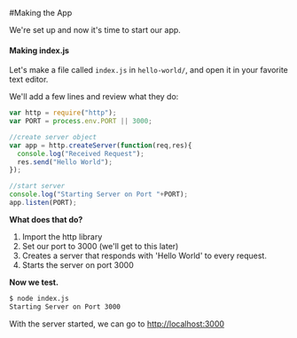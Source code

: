 #Making the App

We're set up and now it's time to start our app.

#### Making index.js

Let's make a file called `index.js` in `hello-world/`, and open it in your favorite text editor.

We'll add a few lines and review what they do:
```javascript
var http = require("http");
var PORT = process.env.PORT || 3000;

//create server object
var app = http.createServer(function(req,res){
  console.log("Received Request");
  res.send("Hello World");
});

//start server
console.log("Starting Server on Port "+PORT);
app.listen(PORT);
```

__What does that do?__

1. Import the http library
2. Set our port to 3000 (we'll get to this later)
3. Creates a server that responds with 'Hello World' to every request.
4. Starts the server on port 3000

__Now we test.__
```bash
$ node index.js
Starting Server on Port 3000
```

With the server started, we can go to [http://localhost:3000](http://localhost:3000) 
